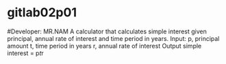 # gitlab02p01
#Developer: MR.NAM
A calculator that calculates simple interest given principal, annual rate of interest and time 
period in years.
Input:
 p, principal amount
 t, time period in years
 r, annual rate of interest
Output
 simple interest = p*t*r
